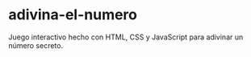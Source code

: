 # adivina-el-numero
Juego interactivo hecho con HTML, CSS y JavaScript para adivinar un número secreto.
